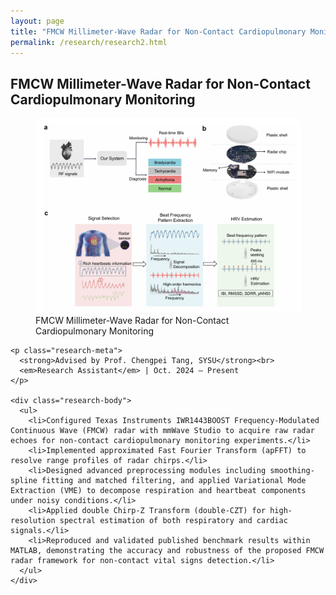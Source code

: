 ```yaml
---
layout: page
title: "FMCW Millimeter-Wave Radar for Non-Contact Cardiopulmonary Monitoring"
permalink: /research/research2.html
---
```


<section id="research-detail">
  <h2 class="page__title">FMCW Millimeter-Wave Radar for Non-Contact Cardiopulmonary Monitoring</h2>
  <div class="content-card">
    <figure class="research-figure">
      <img src="/images/research2-cover.png" alt="FMCW Millimeter-Wave Radar">
      <figcaption>FMCW Millimeter-Wave Radar for Non-Contact Cardiopulmonary Monitoring</figcaption>
    </figure>

    <p class="research-meta">
      <strong>Advised by Prof. Chengpei Tang, SYSU</strong><br>
      <em>Research Assistant</em> | Oct. 2024 – Present
    </p>

    <div class="research-body">
      <ul>
        <li>Configured Texas Instruments IWR1443BOOST Frequency-Modulated Continuous Wave (FMCW) radar with mmWave Studio to acquire raw radar echoes for non-contact cardiopulmonary monitoring experiments.</li>
        <li>Implemented approximated Fast Fourier Transform (apFFT) to resolve range profiles of radar chirps.</li>
        <li>Designed advanced preprocessing modules including smoothing-spline fitting and matched filtering, and applied Variational Mode Extraction (VME) to decompose respiration and heartbeat components under noisy conditions.</li>
        <li>Applied double Chirp-Z Transform (double-CZT) for high-resolution spectral estimation of both respiratory and cardiac signals.</li>
        <li>Reproduced and validated published benchmark results within MATLAB, demonstrating the accuracy and robustness of the proposed FMCW radar framework for non-contact vital signs detection.</li>
      </ul>
    </div>
  </div>
</section>
